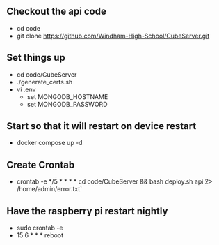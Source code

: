 ## Checkout the api code
  * cd code
  * git clone https://github.com/Windham-High-School/CubeServer.git
 
## Set things up
  * cd code/CubeServer
  * ./generate_certs.sh
  * vi .env
    * set MONGODB_HOSTNAME
    * set MONGODB_PASSWORD

## Start so that it will restart on device restart
  * docker compose up -d

## Create Crontab
  * crontab -e
  */5 * * * * cd code/CubeServer && bash deploy.sh api 2> /home/admin/error.txt`

## Have the raspberry pi restart nightly
  * sudo crontab -e
  * 15 6 * * * reboot
